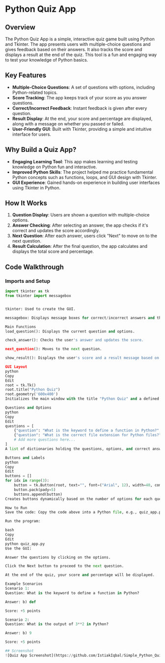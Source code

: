 # Python Quiz App

## Overview
The Python Quiz App is a simple, interactive quiz game built using Python and Tkinter. The app presents users with multiple-choice questions and gives feedback based on their answers. It also tracks the score and displays a result at the end of the quiz. This tool is a fun and engaging way to test your knowledge of Python basics.

## Key Features
- **Multiple-Choice Questions**: A set of questions with options, including Python-related topics.
- **Score Tracking**: The app keeps track of your score as you answer questions.
- **Correct/Incorrect Feedback**: Instant feedback is given after every question.
- **Result Display**: At the end, your score and percentage are displayed, along with a message on whether you passed or failed.
- **User-Friendly GUI**: Built with Tkinter, providing a simple and intuitive interface for users.

## Why Build a Quiz App?
- **Engaging Learning Tool**: This app makes learning and testing knowledge on Python fun and interactive.
- **Improved Python Skills**: The project helped me practice fundamental Python concepts such as functions, loops, and GUI design with Tkinter.
- **GUI Experience**: Gained hands-on experience in building user interfaces using Tkinter in Python.

## How It Works
1. **Question Display**: Users are shown a question with multiple-choice options.
2. **Answer Checking**: After selecting an answer, the app checks if it's correct and updates the score accordingly.
3. **Next Question**: After each answer, users click "Next" to move on to the next question.
4. **Result Calculation**: After the final question, the app calculates and displays the total score and percentage.

## Code Walkthrough
### Imports and Setup
```python
import tkinter as tk
from tkinter import messagebox


tkinter: Used to create the GUI.

messagebox: Displays message boxes for correct/incorrect answers and the result.

Main Functions
load_question(): Displays the current question and options.

check_answer(): Checks the user's answer and updates the score.

next_question(): Moves to the next question.

show_result(): Displays the user's score and a result message based on the percentage.

GUI Layout
python
Copy
Edit
root = tk.Tk()
root.title("Python Quiz")
root.geometry('600x400')
Initializes the main window with the title "Python Quiz" and a defined size.

Questions and Options
python
Copy
Edit
questions = [
    {"question": "What is the keyword to define a function in Python?", "options": ["a) func", "b) def", "c) function"], "answer": "b"},
    {"question": "What is the correct file extension for Python files?", "options": ["a) .py", "b) .pyt", "c) .txt"], "answer": "a"},
    # Add more questions here...
]
A list of dictionaries holding the questions, options, and correct answers.

Buttons and Labels
python
Copy
Edit
buttons = []
for idx in range(3):
    button = tk.Button(root, text="", font=("Arial", 12), width=40, command=lambda idx=idx: check_answer(idx))
    button.pack(pady=5)
    buttons.append(button)
Creates buttons dynamically based on the number of options for each question.

How to Run
Save the code: Copy the code above into a Python file, e.g., quiz_app.py.

Run the program:

bash
Copy
Edit
python quiz_app.py
Use the GUI:

Answer the questions by clicking on the options.

Click the Next button to proceed to the next question.

At the end of the quiz, your score and percentage will be displayed.

Example Scenarios
Scenario 1:
Question: What is the keyword to define a function in Python?

Answer: b) def

Score: +5 points

Scenario 2:
Question: What is the output of 3**2 in Python?

Answer: b) 9

Score: +5 points

## Screenshot
![Quiz App Screenshot](https://github.com/IstiakIqbal/Simple_Python_Quiz/blob/main/Simple%20Python%20Quiz.png?raw=true)
